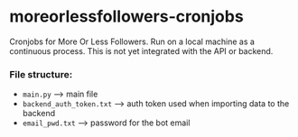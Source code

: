 # moreorlessfollowers-cronjobs

Cronjobs for More Or Less Followers. Run on a local machine as a continuous process. This is not yet integrated with the API or backend.

### File structure:

- `main.py` --> main file
- `backend_auth_token.txt` --> auth token used when importing data to the backend
- `email_pwd.txt` --> password for the bot email
